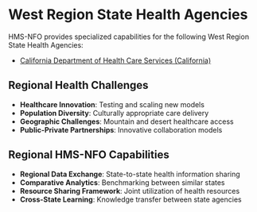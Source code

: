 # West Region State Health Agencies

HMS-NFO provides specialized capabilities for the following West Region State Health Agencies:

- [California Department of Health Care Services (California)](../ca/index.md)

## Regional Health Challenges

- **Healthcare Innovation**: Testing and scaling new models
- **Population Diversity**: Culturally appropriate care delivery
- **Geographic Challenges**: Mountain and desert healthcare access
- **Public-Private Partnerships**: Innovative collaboration models

## Regional HMS-NFO Capabilities

- **Regional Data Exchange**: State-to-state health information sharing
- **Comparative Analytics**: Benchmarking between similar states
- **Resource Sharing Framework**: Joint utilization of health resources
- **Cross-State Learning**: Knowledge transfer between state agencies
